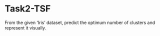 # Task2-TSF
From the given ‘Iris’ dataset, predict the optimum number of clusters and represent it visually.
